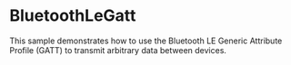 # BluetoothLeGatt
This sample demonstrates how to use the Bluetooth LE Generic Attribute Profile (GATT) to transmit arbitrary data between devices.

